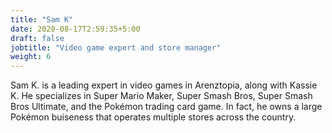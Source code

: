 ```yaml
---
title: "Sam K"
date: 2020-08-17T2:59:35+5:00
draft: false
jobtitle: "Video game expert and store manager"
weight: 6
---
```


Sam K. is a leading expert in video games in Arenztopia, along with Kassie K. He specializes in Super Mario Maker, Super Smash Bros, Super Smash Bros Ultimate, and the Pokémon trading card game. In fact, he owns a large Pokémon buiseness that operates multiple stores across the country.

